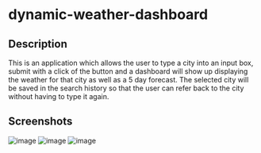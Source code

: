 # dynamic-weather-dashboard

## Description
This is an application which allows the user to type a city into an input box, submit with a click of the button and a dashboard will show up displaying the weather for that city as well as a 5 day forecast. The selected city will be saved in the search history so that the user can refer back to the city without having to type it again.

## Screenshots
![image](https://user-images.githubusercontent.com/65779581/145658527-06777605-d3c2-487d-869a-7b7acff85f79.png)
![image](https://user-images.githubusercontent.com/65779581/145658532-f8a975e6-dee5-4698-a610-ce982d75d174.png)
![image](https://user-images.githubusercontent.com/65779581/145658534-62549176-f1ae-41bc-89fe-adaf4ca654e7.png)